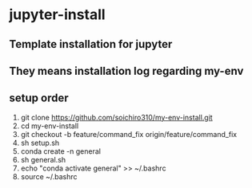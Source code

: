 # jupyter-install

## Template installation for jupyter
## They means installation log regarding my-env

## setup order

1. git clone https://github.com/soichiro310/my-env-install.git
1. cd my-env-install
1. git checkout -b feature/command_fix origin/feature/command_fix
1. sh setup.sh
1. conda create -n general
1. sh general.sh
1. echo "conda activate general" >> ~/.bashrc
1. source ~/.bashrc